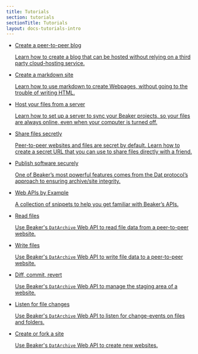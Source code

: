 ```yaml
---
title: Tutorials
section: tutorials
sectionTitle: Tutorials
layout: docs-tutorials-intro
---
```


<div class="tutorials callout">
  <ul class="tutorials-list">
    <li class="tutorial">
      <a href="/docs/tutorials/create-a-blog.html">
        <div class="heading">
          <i class="purple fa fa-pencil"></i>
          <span>Create a peer-to-peer blog</span>
        </div>
        <p>
          Learn how to create a blog that can be hosted without relying on a third party cloud-hosting service.
        </p>
      </a>
    </li>
    <li class="tutorial">
      <a href="/docs/tutorials/create-a-markdown-site.html">
        <div class="heading">
          <i class="purple fa fa-pencil"></i>
          <span>Create a markdown site</span>
        </div>
        <p>
          Learn how to use markdown to create Webpages, without going to the trouble of writing HTML.
        </p>
      </a>
    </li>
    <li class="tutorial">
      <a href="/docs/tutorials/host-outside-of-beaker.html">
        <div class="heading">
          <i class="orange fa fa-terminal"></i>
          <span>Host your files from a server</span>
        </div>
        <p>
          Learn how to set up a server to sync your Beaker projects, so your files are always online, even when your computer is turned off.
        </p>
      </a>
    </li>
    <li class="tutorial">
      <a href="/docs/tutorials/share-files-secretly.html">
        <div class="heading">
          <i class="green fa fa-link"></i>
          <span>Share files secretly</span>
        </div>
        <p>
          Peer-to-peer websites and files are secret by default. Learn how to create a secret URL that you can use to share files directly with a friend.
        </p>
      </a>
    </li>
    <li class="tutorial">
      <a href="/docs/tutorials/publish-software-securely.html">
        <div class="heading">
          <i class="green fa fa-link"></i>
          <span>Publish software securely</span>
        </div>
        <p>
          One of Beaker’s most powerful features comes from the Dat protocol’s approach to ensuring archive/site integrity.
        </p>
      </a>
    </li>
    <li class="tutorial">
      <a href="/docs/apis/by-example.html">
        <div class="heading">
          <i class="teal fa fa-code"></i>
          <span>Web APIs by Example</span>
        </div>
        <p>
          A collection of snippets to help you get familiar with Beaker’s APIs.
        </p>
      </a>
    </li>
    <li class="tutorial">
      <a href="/docs/tutorials/read-site-files.html">
        <div class="heading">
          <i class="teal fa fa-code"></i>
          <span>Read files</span>
        </div>
        <p>
          Use Beaker's <code>DatArchive</code> Web API to read file data from a peer-to-peer website.
        </p>
      </a>
    </li>
    <li class="tutorial">
      <a href="/docs/tutorials/write-site-files.html">
        <div class="heading">
          <i class="teal fa fa-code"></i>
          <span>Write files</span>
        </div>
        <p>
          Use Beaker's <code>DatArchive</code> Web API to write file data to a peer-to-peer website.
        </p>
      </a>
    </li>
    <li class="tutorial">
      <a href="/docs/tutorials/diff-commit-revert.html">
        <div class="heading">
          <i class="teal fa fa-code"></i>
          <span>Diff, commit, revert</span>
        </div>
        <p>
          Use Beaker's <code>DatArchive</code> Web API to manage the staging area of a website.
        </p>
      </a>
    </li>
    <li class="tutorial">
      <a href="/docs/tutorials/listen-for-file-changes.html">
        <div class="heading">
          <i class="teal fa fa-code"></i>
          <span>Listen for file changes</span>
        </div>
        <p>
          Use Beaker's <code>DatArchive</code> Web API to listen for change-events on files and folders.
        </p>
      </a>
    </li>
    <li class="tutorial">
      <a href="/docs/tutorials/create-or-fork-a-site.html">
        <div class="heading">
          <i class="teal fa fa-code"></i>
          <span>Create or fork a site</span>
        </div>
        <p>
          Use Beaker's <code>DatArchive</code> Web API to create new websites.
        </p>
      </a>
    </li>
  </ul>
</div>